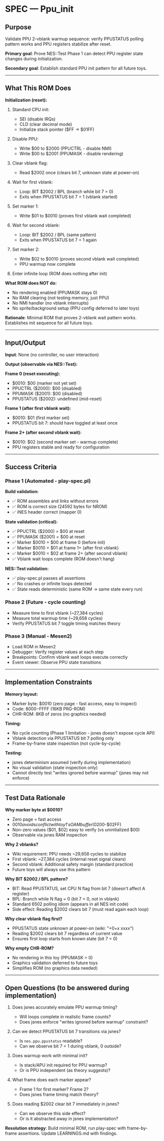 # SPEC — Ppu_init

## Purpose

Validate PPU 2-vblank warmup sequence: verify PPUSTATUS polling pattern works and PPU registers stabilize after reset.

**Primary goal**: Prove NES::Test Phase 1 can detect PPU register state changes during initialization.

**Secondary goal**: Establish standard PPU init pattern for all future toys.

---

## What This ROM Does

**Initialization (reset):**
1. Standard CPU init:
   - SEI (disable IRQs)
   - CLD (clear decimal mode)
   - Initialize stack pointer ($FF → $01FF)

2. Disable PPU:
   - Write $00 to $2000 (PPUCTRL - disable NMI)
   - Write $00 to $2001 (PPUMASK - disable rendering)

3. Clear vblank flag:
   - Read $2002 once (clears bit 7, unknown state at power-on)

4. Wait for first vblank:
   - Loop: BIT $2002 / BPL (branch while bit 7 = 0)
   - Exits when PPUSTATUS bit 7 = 1 (vblank started)

5. Set marker 1:
   - Write $01 to $0010 (proves first vblank wait completed)

6. Wait for second vblank:
   - Loop: BIT $2002 / BPL (same pattern)
   - Exits when PPUSTATUS bit 7 = 1 again

7. Set marker 2:
   - Write $02 to $0010 (proves second vblank wait completed)
   - PPU warmup now complete

8. Enter infinite loop (ROM does nothing after init)

**What ROM does NOT do:**
- No rendering enabled (PPUMASK stays 0)
- No RAM clearing (not testing memory, just PPU)
- No NMI handler (no vblank interrupts)
- No sprite/background setup (PPU config deferred to later toys)

**Rationale**: Minimal ROM that proves 2-vblank wait pattern works. Establishes init sequence for all future toys.

---

## Input/Output

**Input**: None (no controller, no user interaction)

**Output (observable via NES::Test):**

**Frame 0 (reset executing):**
- $0010: $00 (marker not yet set)
- PPUCTRL ($2000): $00 (disabled)
- PPUMASK ($2001): $00 (disabled)
- PPUSTATUS ($2002): undefined (mid-reset)

**Frame 1 (after first vblank wait):**
- $0010: $01 (first marker set)
- PPUSTATUS bit 7: should have toggled at least once

**Frame 2+ (after second vblank wait):**
- $0010: $02 (second marker set - warmup complete)
- PPU registers stable and ready for configuration

---

## Success Criteria

### Phase 1 (Automated - play-spec.pl)

**Build validation:**
- ✅ ROM assembles and links without errors
- ✅ ROM is correct size (24592 bytes for NROM)
- ✅ iNES header correct (mapper 0)

**State validation (critical):**
- ✅ PPUCTRL ($2000) = $00 at reset
- ✅ PPUMASK ($2001) = $00 at reset
- ✅ Marker $0010 = $00 at frame 0 (before init)
- ✅ Marker $0010 = $01 at frame 1+ (after first vblank)
- ✅ Marker $0010 = $02 at frame 2+ (after second vblank)
- ✅ Vblank wait loops complete (ROM doesn't hang)

**NES::Test validation:**
- ✅ play-spec.pl passes all assertions
- ✅ No crashes or infinite loops detected
- ✅ State reads deterministic (same ROM → same state every run)

### Phase 2 (Future - cycle counting)

- Measure time to first vblank (~27,384 cycles)
- Measure total warmup time (~29,658 cycles)
- Verify PPUSTATUS bit 7 toggle timing matches theory

### Phase 3 (Manual - Mesen2)

- Load ROM in Mesen2
- Debugger: Verify register values at each step
- Breakpoints: Confirm vblank wait loops execute correctly
- Event viewer: Observe PPU state transitions

---

## Implementation Constraints

**Memory layout:**
- Marker byte: $0010 (zero page - fast access, easy to inspect)
- Code: $8000-$FFFF (16KB PRG-ROM)
- CHR-ROM: 8KB of zeros (no graphics needed)

**Timing:**
- No cycle counting (Phase 1 limitation - jsnes doesn't expose cycle API)
- Vblank detection via PPUSTATUS bit 7 polling only
- Frame-by-frame state inspection (not cycle-by-cycle)

**Testing:**
- jsnes determinism assumed (verify during implementation)
- No visual validation (state inspection only)
- Cannot directly test "writes ignored before warmup" (jsnes may not enforce)

---

## Test Data Rationale

**Why marker byte at $0010?**
- Zero page = fast access
- $0010 avoids conflict with toy1's OAM buffer ($0200-$02FF)
- Non-zero values ($01, $02) easy to verify (vs uninitialized $00)
- Observable via jsnes RAM inspection

**Why 2 vblanks?**
- Wiki requirement: PPU needs ~29,658 cycles to stabilize
- First vblank: ~27,384 cycles (internal reset signal clears)
- Second vblank: Additional safety margin (standard practice)
- Future toys will always use this pattern

**Why BIT $2002 / BPL pattern?**
- BIT: Read PPUSTATUS, set CPU N flag from bit 7 (doesn't affect A register)
- BPL: Branch while N flag = 0 (bit 7 = 0, not in vblank)
- Standard 6502 polling idiom (appears in all NES init code)
- Side effect: Reading $2002 clears bit 7 (must read again each loop)

**Why clear vblank flag first?**
- PPUSTATUS state unknown at power-on (wiki: "+0+x xxxx")
- Reading $2002 clears bit 7 regardless of current value
- Ensures first loop starts from known state (bit 7 = 0)

**Why empty CHR-ROM?**
- No rendering in this toy (PPUMASK = 0)
- Graphics validation deferred to future toys
- Simplifies ROM (no graphics data needed)

---

## Open Questions (to be answered during implementation)

1. Does jsnes accurately emulate PPU warmup timing?
   - Will loops complete in realistic frame counts?
   - Does jsnes enforce "writes ignored before warmup" constraint?

2. Can we detect PPUSTATUS bit 7 transitions via jsnes?
   - Is `nes.ppu.ppustatus` readable?
   - Can we observe bit 7 = 1 during vblank, 0 outside?

3. Does warmup work with minimal init?
   - Is stack/APU init required for PPU warmup?
   - Or is PPU independent (as theory suggests)?

4. What frame does each marker appear?
   - Frame 1 for first marker? Frame 2?
   - Does jsnes frame timing match theory?

5. Does reading $2002 clear bit 7 immediately in jsnes?
   - Can we observe this side effect?
   - Or is it abstracted away in jsnes implementation?

**Resolution strategy**: Build minimal ROM, run play-spec with frame-by-frame assertions. Update LEARNINGS.md with findings.
